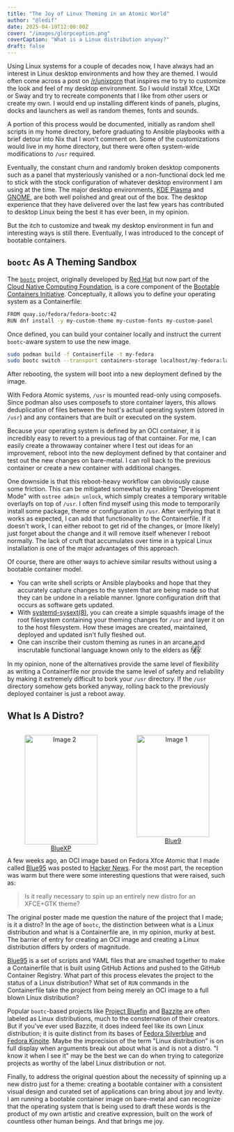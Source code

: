 ```yaml
---
title: "The Joy of Linux Theming in an Atomic World"
author: "@ledif"
date: 2025-04-19T12:00:00Z
cover: "/images/glorpception.png"
coverCaption: "What is a Linux distribution anyway?"
draft: false
---
```


Using Linux systems for a couple of decades now, I have always had an interest in Linux desktop environments and how they are themed.
I would often come across a post on [/r/unixporn](https://reddit.com/r/unixporn) that inspires me to try to customize the look and feel of my desktop environment. So I would install Xfce, LXQt or Sway and try to recreate components that I like from other users or create my own. I would end up installing different kinds of panels, plugins, docks and launchers as well as random themes, fonts and sounds.

A portion of this process would be documented, initially as random shell scripts in my home directory, before graduating to Ansible playbooks with a brief detour into Nix that I won't comment on. Some of the customizations would live in my home directory, but there were often system-wide modifications to `/usr` required.

Eventually, the constant churn and randomly broken desktop components such as a panel that mysteriously vanished or a non-functional dock led me to stick with the stock configuration of whatever desktop environment I am using at the time.
The major desktop environments, [KDE Plasma](https://kde.org) and [GNOME](https://www.gnome.org), are both well polished and great out of the box. The desktop experience that they have delivered over the last few years has contributed to desktop Linux being the best it has ever been, in my opinion.

But the itch to customize and tweak my desktop environment in fun and interesting ways is still there. Eventually, I was introduced to the concept of bootable containers.

## `bootc` As A Theming Sandbox

The [`bootc`](https://github.com/bootc-dev/bootc) project, originally developed by [Red Hat](https://www.redhat.com) but now part of the [Cloud Native Computing Foundation](https://www.cncf.io/), is a core component of the [Bootable Containers Initiative](https://containers.github.io/bootable/). Conceptually, it allows you to define your operating system as a Containerfile:

```bash
FROM quay.io/fedora/fedora-bootc:42
RUN dnf install -y my-custom-theme my-custom-fonts my-custom-panel
```


Once defined, you can build your container locally and instruct the current `bootc`-aware system
to use the new image.

```bash
sudo podman build -f Containerfile -t my-fedora
sudo bootc switch --transport containers-storage localhost/my-fedora:latest

```

After rebooting, the system will boot into a new deployment defined by the image.

With Fedora Atomic systems, `/usr` is mounted read-only using composefs. Since podman also uses composefs to store container layers, this allows deduplication of files between the host's actual operating system (stored in `/usr`) and any containers that are built or executed on the system.

Because your operating system is defined by an OCI container, it is incredibly easy to revert to a previous tag of that container. For me, I can easily create a throwaway container where I test out ideas for an improvement, reboot into the new deployment defined by that container and test out the new changes on bare-metal. I can roll back to the previous container or create a new container with additional changes.

One downside is that this reboot-heavy workflow can obviously cause some friction. This can be mitigated somewhat by enabling "Development Mode" with `ostree admin unlock`, which simply creates a temporary writable overlayfs on top of `/usr`. I often find myself using this mode to temporarily install some package, theme or configuration in `/usr`. After verifying that it works as expected, I can add that functionality to the Containerfile. If it doesn't work, I can either reboot to get rid of the changes, or (more likely) just forget about the change and it will remove itself whenever I reboot normally. The lack of cruft that accumulates over time in a typical Linux installation is one of the major advantages of this approach.

Of course, there are other ways to achieve similar results without using a bootable container model.
- You can write shell scripts or Ansible playbooks and hope that they accurately capture changes to the system that are being made so that they can be undone in a reliable manner. Ignore configuration drift that occurs as software gets updated.
- With [systemd-sysext(8)](https://www.freedesktop.org/software/systemd/man/latest/systemd-sysext.html), you can create a simple squashfs image of the root filesystem containing your theming changes for `/usr` and layer it on to the host filesystem. How these images are created, maintained, deployed and updated isn't fully fleshed out.
- One can inscribe their custom theming as runes in an arcane and inscrutable functional language known only to the elders as N̸̘̏͑̕͝į̸̈́̂x̸͙̑̅̒.

In my opinion, none of the alternatives provide the same level of flexibility as writing a Containerfile nor provide
the same level of safety and reliability by making it extremely difficult to bork your `/usr` directory. If the `/usr` directory somehow gets borked anyway, rolling back to the previously deployed container is just a reboot away.

## What Is A Distro?

<div style="display: flex; justify-content: space-between; gap: 10px; text-align: center;">
  <figure style="width: 48%;">
    <a href="/images/bluexp.png"><img src="/images/bluexp.png" alt="Image 2" style="width: 100%; object-fit: cover;"></a>
    <figcaption><a href="https://github.com/winblues/bluexp">BlueXP</a></figcaption>
  </figure>
  <figure style="width: 48%;">
    <a href="/images/blue9.png"><img src="/images/blue9.png" alt="Image 1" style="width: 100%; height: 234px; object-fit: cover;"></a>
    <figcaption><a href="https://github.com/winblues/blue9">Blue9</a></figcaption>
  </figure>
</div>

A few weeks ago, an OCI image based on Fedora Xfce Atomic that I made called [Blue95](https://blues.win/95) was posted to [Hacker News](https://news.ycombinator.com/item?id=43524937). For the most part, the reception was warm but there were some interesting questions that were raised, such as:

> Is it really necessary to spin up an entirely new distro for an XFCE+GTK theme?


The original poster made me question the nature of the project that I made; is it a distro? In the age of `bootc`, the distinction between what is a Linux distribution and what is a Containerfile are, in my opinion, murky at best. The barrier of entry for creating an OCI image and creating a Linux distribution differs by orders of magnitude.

[Blue95](https://blues.win/95) is a set of scripts and YAML files that are smashed together to make a Containerfile that is built using GitHub Actions and pushed to the GitHub Container Registry. What part of this process elevates the project to the status of a Linux distribution? What set of `RUN` commands in the Containerfile take the project from being merely an OCI image to a full blown Linux distribution?

Popular `bootc`-based projects like [Project Bluefin](https://projectbluefin.io) and [Bazzite](https://bazzite.gg) are often labeled as Linux distributions, much to the consternation of their creators. But if you've ever used Bazzite, it does indeed feel like its own Linux distribution; it is quite distinct from its bases of [Fedora Silverblue](https://fedoraproject.org/atomic-desktops/silverblue/) and [Fedora Kinoite](https://fedoraproject.org/atomic-desktops/kinoite/). Maybe the imprecision of the term "Linux distribution" is on full display when arguments break out about what is and is not a distro. "I know it when I see it" may be the best we can do when trying to categorize projects as worthy of the label Linux distribution or not.

Finally, to address the original question about the necessity of spinning up a new distro just for a theme: creating a bootable container with a consistent visual design and curated set of applications can bring about joy and levity. I am running a bootable container image on bare-metal and can recognize that the operating system that is being used to draft these words is the product of my own artistic and creative expression, built on the work of countless other human beings. And that brings me joy.
